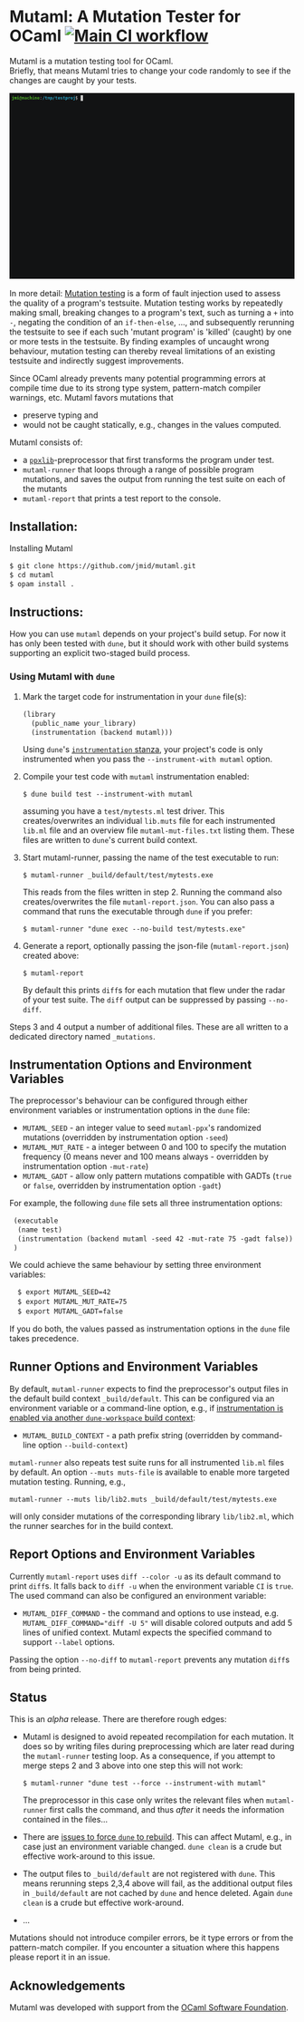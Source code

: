 Mutaml: A Mutation Tester for OCaml [![Main CI workflow](https://github.com/jmid/mutaml/actions/workflows/ci.yaml/badge.svg)](https://github.com/jmid/mutaml/actions/workflows/ci.yaml)
===============================================

Mutaml is a mutation testing tool for OCaml.  
Briefly, that means Mutaml tries to change your code randomly to see
if the changes are caught by your tests.

![](demo.gif)

In more detail: [Mutation testing](https://en.wikipedia.org/wiki/Mutation_testing) is
a form of fault injection used to assess the quality of a program's
testsuite. Mutation testing works by repeatedly making small, breaking
changes to a program's text, such as turning a `+` into `-`, negating
the condition of an `if-then-else`, ..., and subsequently rerunning
the testsuite to see if each such 'mutant program' is 'killed'
(caught) by one or more tests in the testsuite. By finding examples of
uncaught wrong behaviour, mutation testing can thereby reveal
limitations of an existing testsuite and indirectly suggest
improvements.

Since OCaml already prevents many potential programming errors at compile
time due to its strong type system, pattern-match compiler warnings, etc. Mutaml
favors mutations that
- preserve typing and
- would not be caught statically, e.g., changes in the values computed.

Mutaml consists of:

 - a [`ppxlib`](https://github.com/ocaml-ppx/ppxlib)-preprocessor that
   first transforms the program under test.
 - `mutaml-runner` that loops through a range of possible program mutations,
   and saves the output from running the test suite on each of the mutants
 - `mutaml-report` that prints a test report to the console.


Installation:
-------------

Installing Mutaml

```
$ git clone https://github.com/jmid/mutaml.git
$ cd mutaml
$ opam install .
```


Instructions:
-------------

How you can use `mutaml` depends on your project's build setup.
For now it has only been tested with `dune`, but it should work
with other build systems supporting an explicit two-staged build
process.


### Using Mutaml with `dune`

1. Mark the target code for instrumentation in your `dune` file(s):
   ```
   (library
     (public_name your_library)
     (instrumentation (backend mutaml)))
   ```
   Using `dune`'s [`instrumentation` stanza](https://dune.readthedocs.io/en/stable/instrumentation.html), your project's code is
   only instrumented when you pass the `--instrument-with mutaml`
   option.


2. Compile your test code with `mutaml` instrumentation enabled:
   ```
   $ dune build test --instrument-with mutaml
   ```
   assuming you have a `test/mytests.ml` test driver.
   This creates/overwrites an individual `lib.muts` file for each
   instrumented `lib.ml` file and an overview file
   `mutaml-mut-files.txt` listing them.
   These files are written to `dune`'s current build context.


3. Start mutaml-runner, passing the name of the test executable to run:
   ```
   $ mutaml-runner _build/default/test/mytests.exe
   ```
   This reads from the files written in step 2. Running the command also
   creates/overwrites the file `mutaml-report.json`.
   You can also pass a command that runs the executable through `dune`
   if you prefer:
   ```
   $ mutaml-runner "dune exec --no-build test/mytests.exe"
   ```

4. Generate a report, optionally passing the json-file
   (`mutaml-report.json`) created above:
   ```
   $ mutaml-report
   ```
   By default this prints `diff`s for each mutation that flew under
   the radar of your test suite. The `diff` output can be suppressed by
   passing `--no-diff`.


Steps 3 and 4 output a number of additional files.
These are all written to a dedicated directory named `_mutations`.



Instrumentation Options and Environment Variables
-------------------------------------------------

The preprocessor's behaviour can be configured through either
environment variables or instrumentation options in the `dune` file:

- `MUTAML_SEED` - an integer value to seed `mutaml-ppx`'s randomized
  mutations (overridden by instrumentation option `-seed`)
- `MUTAML_MUT_RATE` - a integer between 0 and 100 to specify the
  mutation frequency (0 means never and 100 means always - overridden
  by instrumentation option `-mut-rate`)
- `MUTAML_GADT` - allow only pattern mutations compatible with GADTs
  (`true` or `false`, overridden by instrumentation option `-gadt`)


For example, the following `dune` file sets all three instrumentation
options:
```
 (executable
  (name test)
  (instrumentation (backend mutaml -seed 42 -mut-rate 75 -gadt false))
 )
```
We could achieve the same behaviour by setting three environment
variables:
```bash
  $ export MUTAML_SEED=42
  $ export MUTAML_MUT_RATE=75
  $ export MUTAML_GADT=false
```
If you do both, the values passed as instrumentation options in the
`dune` file takes precedence.


Runner Options and Environment Variables
----------------------------------------

By default, `mutaml-runner` expects to find the preprocessor's output
files in the default build context `_build/default`. This can be
configured via an environment variable or a command-line option, e.g.,
if [instrumentation is enabled via another `dune-workspace` build context](https://dune.readthedocs.io/en/stable/instrumentation.html#enabling-disabling-instrumentation):

- `MUTAML_BUILD_CONTEXT` - a path prefix string (overridden by
  command-line option `--build-context`)

`mutaml-runner` also repeats test suite runs for all instrumented
`lib.ml` files by default. An option `--muts muts-file` is available
to enable more targeted mutation testing. Running, e.g.,
```
mutaml-runner --muts lib/lib2.muts _build/default/test/mytests.exe
```
will only consider mutations of the corresponding library
`lib/lib2.ml`, which the runner searches for in the build context.


Report Options and Environment Variables
----------------------------------------

Currently `mutaml-report` uses `diff --color -u` as its default
command to print `diff`s. It falls back to `diff -u` when the
environment variable `CI` is `true`. The used command can also be
configured an environment variable:

- `MUTAML_DIFF_COMMAND` - the command and options to use instead,
  e.g. `MUTAML_DIFF_COMMAND="diff -U 5"` will disable colored outputs
  and add 5 lines of unified context. Mutaml expects the specified
  command to support `--label` options.

Passing the option `--no-diff` to `mutaml-report` prevents any
mutation `diff`s from being printed.



Status
------

This is an *alpha* release. There are therefore rough edges:

- Mutaml is designed to avoid repeated recompilation for each
  mutation. It does so by writing files during preprocessing which are
  later read during the `mutaml-runner` testing loop. As a consequence,
  if you attempt to merge steps 2 and 3 above into one step this will not work:
  ```
  $ mutaml-runner "dune test --force --instrument-with mutaml"
  ```
  The preprocessor in this case only writes the relevant files when
  `mutaml-runner` first calls the command, and thus *after* it needs the
  information contained in the files...

- There are [issues to force `dune` to
rebuild](https://github.com/ocaml/dune/issues/4390). This can affect
  Mutaml, e.g., in case just an environment variable changed. `dune
  clean` is a crude but effective work-around to this issue.

- The output files to `_build/default` are not registered with `dune`.
  This means rerunning steps 2,3,4 above will fail, as the additional
  output files in `_build/default` are not cached by `dune` and hence
  deleted. Again `dune clean` is a crude but effective work-around.

- ...


Mutations should not introduce compiler errors, be it type errors or
from the pattern-match compiler. If you encounter a situation where
this happens please report it in an issue.


Acknowledgements
----------------

Mutaml was developed with support from the [OCaml Software Foundation](https://ocaml-sf.org/).
